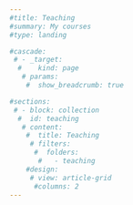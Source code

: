 ```yaml
---
#title: Teaching
#summary: My courses
#type: landing

#cascade:
 # - _target:
  #    kind: page
   # params:
    #  show_breadcrumb: true

#sections:
 # - block: collection
  #  id: teaching
   # content:
    #  title: Teaching
     # filters:
      #  folders:
       #   - teaching
    #design:
     # view: article-grid
      #columns: 2
---
```

